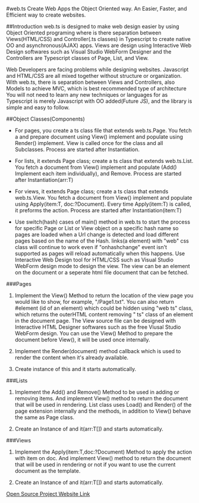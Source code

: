 #web.ts
Create Web Apps the Object Oriented way.
An Easier, Faster, and Efficient way to create websites. 

##Introduction
web.ts is designed to make web design easier by using Object Oriented programing where is there separation between Views(HTML/CSS) and Controller(.ts classes) in Typescript to create native OO and asynchronous(AJAX) apps. Views are design using Interactive Web Design softwares such as Visual Studio WebForm Designer and the Controllers are Typescript classes of Page, List, and View.


Web Developers are facing problems while designing websites. Javascript and HTML/CSS are all mixed together without structure or organization. With web.ts, there is separation between Views and Controllers, also Models to achieve MVC, which is best recommended type of architecture You will not need to learn any new techniques or languages for as Typescript is merely Javascript with OO added(Future JS), and the library is simple and easy to follow.

##Object Classes(Components)
* For pages, you create a ts class file that extends web.ts.Page. You fetch a and prepare document using View() implement and populate using Render() implement. View is called once for the class and all Subclasses. Process are started after Instantiation. 

* For lists, it extends Page class; create a ts class that extends web.ts.List<T>.  You fetch a document from View() implement and populate (Add() Implement each item individually), and Remove. Process are started after Instantiation(arr:T)

* For views, it extends Page class; create a ts class that extends web.ts.View<T>.  You fetch a document from View() implement and populate using Apply(item:T, doc:?Document). Every time Apply(item:T) is called, it preforms the action. Process are started after Instantiation(item:T)

* Use switch(hash) cases of main() method in web.ts to start the process for specific Page or List or View object on a specific hash name so pages are loaded when a Url change is detected and load different pages based on the name of the Hash. links(a element) with "web" css class will continue to work even if "onhashchange" event isn't supported as pages will reload automatically when this happens. Use Interactive Web Design tool for HTML/CSS such as Visual Studio WebForm design mode to design the view. The view can be an element on the document or a seperate html file document that can be fetched.

###Pages
1. Implement the View() Method to return the location of the view page you would like to show, for example, "/Page1.txt".
You can also return #element (id of an element) which could be hidden using "web ts" class, which returns the outerHTML content removing " ts" class of an element in the document page. The View source file can be designed with Interactive HTML Designer softwares such as the free Viusal Studio WebForm design.
You can use the View() Method to prepare the document before View(), it will be used once internally.

2. Implement the Render(document) method callback which is used to render the content when it's already available.

3. Create instance of this and it starts automatically.

###Lists
1. Implement the Add() and Remove() Method to be used in adding or removing items. And implement View() method to return the document that will be used in rendering.
List class uses Load() and Render() of the page extension internally and the methods, in addition to View() behave the same as Page class.

2. Create an Instance of and it(arr:T[]) and starts automatically.

###Views
1. Implement the Apply(item:T,doc:?Document) Method to apply the action with item on doc. And implement View() method to return the document that will be used in rendering or not if you want to use the current document as the template.

2. Create an Instance of and it(arr:T[]) and starts automatically.

[Open Source Project Website Link](https://github.com/medozs/web.ts)
